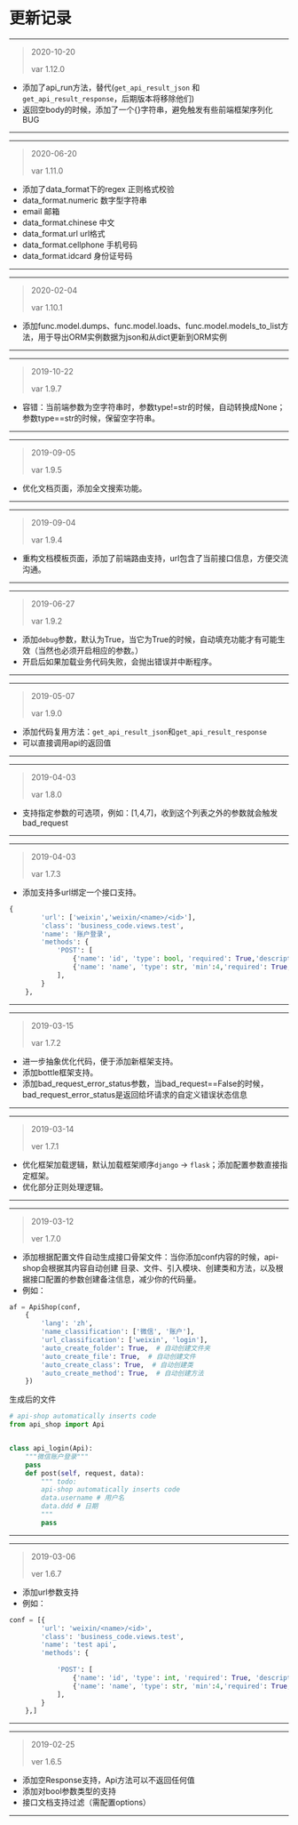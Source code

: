 # 更新记录
---
> 2020-10-20 
>
> var 1.12.0
- 添加了api_run方法，替代(`get_api_result_json` 和 `get_api_result_response`，后期版本将移除他们)
- 返回空body的时候，添加了一个{}字符串，避免触发有些前端框架序列化BUG
---


---
> 2020-06-20 
>
> var 1.11.0
- 添加了data_format下的regex 正则格式校验
- data_format.numeric 数字型字符串
- email 邮箱
- data_format.chinese 中文
- data_format.url url格式
- data_format.cellphone 手机号码
- data_format.idcard 身份证号码
---


---
> 2020-02-04 
>
> var 1.10.1
- 添加func.model.dumps、func.model.loads、func.model.models_to_list方法，用于导出ORM实例数据为json和从dict更新到ORM实例
---

---
> 2019-10-22 
>
> var 1.9.7
- 容错：当前端参数为空字符串时，参数type!=str的时候，自动转换成None；参数type==str的时候，保留空字符串。
---

---
> 2019-09-05 
>
> var 1.9.5
- 优化文档页面，添加全文搜索功能。
---

---
> 2019-09-04 
>
> var 1.9.4
- 重构文档模板页面，添加了前端路由支持，url包含了当前接口信息，方便交流沟通。
---


---
> 2019-06-27 
>
> var 1.9.2
- 添加`debug`参数，默认为True，当它为True的时候，自动填充功能才有可能生效（当然也必须开启相应的参数。）
- 开启后如果加载业务代码失败，会抛出错误并中断程序。
---



---
> 2019-05-07 
>
> var 1.9.0
- 添加代码复用方法：`get_api_result_json`和`get_api_result_response`
- 可以直接调用api的返回值
---

---
> 2019-04-03 
>
> var 1.8.0
- 支持指定参数的可选项，例如：[1,4,7]，收到这个列表之外的参数就会触发bad_request
---

---
> 2019-04-03 
>
> var 1.7.3
- 添加支持多url绑定一个接口支持。
```python
{
        'url': ['weixin','weixin/<name>/<id>'],
        'class': 'business_code.views.test',
        'name': '账户登录',
        'methods': {
            'POST': [
                {'name': 'id', 'type': bool, 'required': True,'description': '用户id'},
                {'name': 'name', 'type': str, 'min':4,'required': True,'description': '用户name'}, 
            ],
        }
    },
```
---

---
> 2019-03-15 
>
> var 1.7.2
- 进一步抽象优化代码，便于添加新框架支持。
- 添加bottle框架支持。
- 添加bad_request_error_status参数，当bad_request==False的时候，bad_request_error_status是返回给坏请求的自定义错误状态信息
---

---
> 2019-03-14
>
> ver 1.7.1
- 优化框架加载逻辑，默认加载框架顺序```django``` -> ```flask```；添加配置参数直接指定框架。
- 优化部分正则处理逻辑。
---

---
> 2019-03-12
>
> ver 1.7.0
- 添加根据配置文件自动生成接口骨架文件：当你添加conf内容的时候，api-shop会根据其内容自动创建
  目录、文件、引入模块、创建类和方法，以及根据接口配置的参数创建备注信息，减少你的代码量。
- 例如：
```python
af = ApiShop(conf,
    {
        'lang': 'zh',
        'name_classification': ['微信', '账户'],
        'url_classification': ['weixin', 'login'],
        'auto_create_folder': True,  # 自动创建文件夹
        'auto_create_file': True,  # 自动创建文件
        'auto_create_class': True,  # 自动创建类
        'auto_create_method': True,  # 自动创建方法
    })
```

生成后的文件
```python
# api-shop automatically inserts code
from api_shop import Api


class api_login(Api):
    """微信账户登录"""
    pass
    def post(self, request, data):
        """ todo:
        api-shop automatically inserts code
        data.username # 用户名
        data.ddd # 日期
        """
        pass
```
---


---
> 2019-03-06
>
> ver 1.6.7
- 添加url参数支持
- 例如：
```python
conf = [{
        'url': 'weixin/<name>/<id>',
        'class': 'business_code.views.test',
        'name': 'test api',
        'methods': {
            
            'POST': [
                {'name': 'id', 'type': int, 'required': True, 'description': '用户id'},
                {'name': 'name', 'type': str, 'min':4,'required': True,'description': '用户name'}, 
            ],
        }
    },]
```
---

---
> 2019-02-25
>
> ver 1.6.5
- 添加空Response支持，Api方法可以不返回任何值
- 添加对bool参数类型的支持
- 接口文档支持过滤（需配置options）
---
